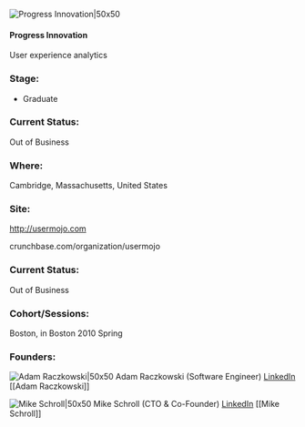 

![Progress Innovation|50x50](https://apimg.techstars.com/connect/images/image_files/53d6c06eaf05d7f506000007/original/usermojo2.png)

#### Progress Innovation
User experience analytics

### Stage: 
 - Graduate 

### Current Status: 
Out of Business

### Where:
Cambridge, Massachusetts, United States

### Site:
http://usermojo.com



crunchbase.com/organization/usermojo

### Current Status: 
Out of Business

### Cohort/Sessions: 
Boston, in Boston 2010 Spring

### Founders: 

![Adam Raczkowski|50x50](http://gravatar.com/avatar/e64718c3ec83861b04768cca5a5b310a.png?s=150&d=identicon) Adam Raczkowski (Software Engineer) [LinkedIn](https://linkedin.com/in/ajraczkowski) [[Adam Raczkowski]]

![Mike Schroll|50x50](https://apimg.techstars.com/connect/images/image_files/5a6e1049c9aec70a4c000026/original/Mike2-sm.jpg) Mike Schroll (CTO & Co-Founder) [LinkedIn](https://linkedin.com/in/mikeschroll) [[Mike Schroll]]


